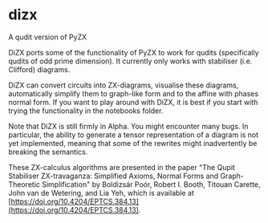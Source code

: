 # dizx
A qudit version of PyZX

DiZX ports some of the functionality of PyZX to work for qudits (specifically qudits of odd prime dimension). It currently only works with stabiliser (i.e. Clifford) diagrams.

DiZX can convert circuits into ZX-diagrams, visualise these diagrams, automatically simplify them to graph-like form and to the affine with phases normal form.
If you want to play around with DiZX, it is best if you start with trying the functionality in the notebooks folder.

Note that DiZX is still firmly in Alpha. You might encounter many bugs. In particular, the ability to generate a tensor representation of a diagram is not yet implemented, 
meaning that some of the rewrites might inadvertently be breaking the semantics.

These ZX-calculus algorithms are presented in the paper "The Qupit Stabiliser ZX-travaganza: Simplified Axioms, Normal Forms and Graph-Theoretic Simplification" by Boldizsár Poór, Robert I. Booth, Titouan Carette, John van de Wetering, and Lia Yeh, which is available at [https://doi.org/10.4204/EPTCS.384.13](https://doi.org/10.4204/EPTCS.384.13).

